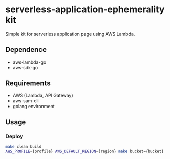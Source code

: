 # serverless-application-ephemerality kit
Simple kit for serverless application page using AWS Lambda.


## Dependence
- aws-lambda-go
- aws-sdk-go


## Requirements
- AWS (Lambda, API Gateway)
- aws-sam-cli
- golang environment


## Usage

### Deploy
```bash
make clean build
AWS_PROFILE={profile} AWS_DEFAULT_REGION={region} make bucket={bucket} stack={stack name} deploy
```
